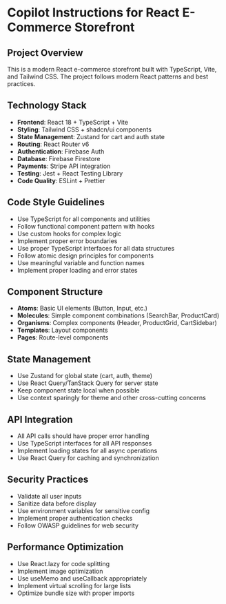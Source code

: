 # Copilot Instructions for React E-Commerce Storefront

<!-- Use this file to provide workspace-specific custom instructions to Copilot. For more details, visit https://code.visualstudio.com/docs/copilot/copilot-customization#_use-a-githubcopilotinstructionsmd-file -->

## Project Overview
This is a modern React e-commerce storefront built with TypeScript, Vite, and Tailwind CSS. The project follows modern React patterns and best practices.

## Technology Stack
- **Frontend**: React 18 + TypeScript + Vite
- **Styling**: Tailwind CSS + shadcn/ui components
- **State Management**: Zustand for cart and auth state
- **Routing**: React Router v6
- **Authentication**: Firebase Auth
- **Database**: Firebase Firestore
- **Payments**: Stripe API integration
- **Testing**: Jest + React Testing Library
- **Code Quality**: ESLint + Prettier

## Code Style Guidelines
- Use TypeScript for all components and utilities
- Follow functional component pattern with hooks
- Use custom hooks for complex logic
- Implement proper error boundaries
- Use proper TypeScript interfaces for all data structures
- Follow atomic design principles for components
- Use meaningful variable and function names
- Implement proper loading and error states

## Component Structure
- **Atoms**: Basic UI elements (Button, Input, etc.)
- **Molecules**: Simple component combinations (SearchBar, ProductCard)
- **Organisms**: Complex components (Header, ProductGrid, CartSidebar)
- **Templates**: Layout components
- **Pages**: Route-level components

## State Management
- Use Zustand for global state (cart, auth, theme)
- Use React Query/TanStack Query for server state
- Keep component state local when possible
- Use context sparingly for theme and other cross-cutting concerns

## API Integration
- All API calls should have proper error handling
- Use TypeScript interfaces for all API responses
- Implement loading states for all async operations
- Use React Query for caching and synchronization

## Security Practices
- Validate all user inputs
- Sanitize data before display
- Use environment variables for sensitive config
- Implement proper authentication checks
- Follow OWASP guidelines for web security

## Performance Optimization
- Use React.lazy for code splitting
- Implement image optimization
- Use useMemo and useCallback appropriately
- Implement virtual scrolling for large lists
- Optimize bundle size with proper imports
